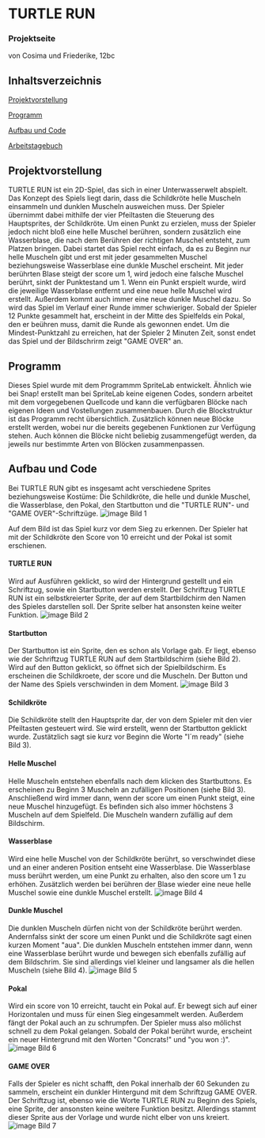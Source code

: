 # TURTLE RUN
### Projektseite 

von Cosima und Friederike, 12bc

## Inhaltsverzeichnis
[Projektvorstellung](https://github.com/cosima-friederike/Projektseite-TURTLE-RUN/blob/main/README.md#projektvorstellung)

[Programm](https://github.com/cosima-friederike/Projektseite-TURTLE-RUN/blob/main/README.md#programm)

[Aufbau und Code](https://github.com/cosima-friederike/Projektseite-TURTLE-RUN/blob/main/README.md#aufbau-und-code)

[Arbeitstagebuch](https://github.com/cosima-friederike/Arbeitsprotokoll-2#arbeitsprotokoll-2-von-cosima-und-friederike)

## Projektvorstellung
TURTLE RUN ist ein 2D-Spiel, das sich in einer Unterwasserwelt abspielt. Das Konzept des Spiels liegt darin, dass die Schildkröte helle Muscheln einsammeln und dunklen Muscheln ausweichen muss. Der Spieler übernimmt dabei mithilfe der vier Pfeiltasten die Steuerung des Hauptsprites, der Schildkröte. Um einen Punkt zu erzielen, muss der Spieler jedoch nicht bloß eine helle Muschel berühren, sondern zusätzlich eine Wasserblase, die nach dem Berühren der richtigen Muschel entsteht, zum Platzen bringen. Dabei startet das Spiel recht einfach, da es zu Beginn nur helle Muscheln gibt und erst mit jeder gesammelten Muschel beziehungsweise Wasserblase eine dunkle Muschel erscheint. Mit jeder berührten Blase steigt der score um 1, wird jedoch eine falsche Muschel berührt, sinkt der Punktestand um 1. Wenn ein Punkt erspielt wurde, wird die jeweilige Wasserblase entfernt und eine neue helle Muschel wird erstellt. Außerdem kommt auch immer eine neue dunkle Muschel dazu. So wird das Spiel im Verlauf einer Runde immer schwieriger.
Sobald der Spieler 12 Punkte gesammelt hat, erscheint in der Mitte des Spielfelds ein Pokal, den er beühren muss, damit die Runde als gewonnen endet. Um die Mindest-Punktzahl zu erreichen, hat der Spieler 2 Minuten Zeit, sonst endet das Spiel und der Bildschrirm zeigt "GAME OVER" an. 
## Programm
Dieses Spiel wurde mit dem Programmm SpriteLab entwickelt. Ähnlich wie bei Snap! erstellt man bei SpriteLab keine eigenen Codes, sondern arbeitet mit dem vorgegebenen Quellcode und kann die verfügbaren Blöcke nach eigenen Ideen und Vostellungen zusammenbauen. Durch die Blockstruktur ist das Programm recht übersichtlich. Zusätzlich können neue Blöcke erstellt werden, wobei nur die bereits gegebenen Funktionen zur Verfügung stehen. Auch können die Blöcke nicht beliebig zusammengefügt werden, da jeweils nur bestimmte Arten von Blöcken zusammenpassen. 
## Aufbau und Code 
Bei TURTLE RUN gibt es insgesamt acht verschiedene Sprites beziehungsweise Kostüme: Die Schildkröte, die helle und dunkle Muschel, die Wasserblase, den Pokal, den Startbutton und die "TURTLE RUN"- und "GAME OVER"-Schriftzüge. 
![image](https://user-images.githubusercontent.com/111414772/230602302-bd49642b-c4ff-4e0b-8ae4-bc7dbfbc65e0.jpeg)
Bild 1

Auf dem Bild ist das Spiel kurz vor dem Sieg zu erkennen. Der Spieler hat mit der Schildkröte den Score von 10 erreicht und der Pokal ist somit erschienen.
#### TURTLE RUN
Wird auf Ausführen geklickt, so wird der Hintergrund gestellt und ein Schriftzug, sowie ein Startbutton werden erstellt. Der Schriftzug TURTLE RUN ist ein selbstkreierter Sprite, der auf dem Startbildchirm den Namen des Spieles darstellen soll. Der Sprite selber hat ansonsten keine weiter Funktion.
![image](https://user-images.githubusercontent.com/111414772/230605161-99ed1b0b-36ba-47cc-b09a-53916c311bf7.jpeg)
Bild 2
#### Startbutton
Der Startbutton ist ein Sprite, den es schon als Vorlage gab. Er liegt, ebenso wie der Schriftzug TURTLE RUN auf dem Startbildschirm (siehe Bild 2). 
Wird auf den Button geklickt, so öffnet sich der Spielbildschirm. Es erscheinen die Schildkroete, der score und die Muscheln. Der Button und der Name des Spiels verschwinden in dem Moment.
![image](https://user-images.githubusercontent.com/111414772/230606395-2098c979-6cf6-48a6-98e3-c07042abdfb8.jpeg)
Bild 3
#### Schildkröte
Die Schildkröte stellt den Hauptsprite dar, der von dem Spieler mit den vier Pfeiltasten gesteuert wird. Sie wird erstellt, wenn der Startbutton geklickt wurde. Zustätzlich sagt sie kurz vor Beginn die Worte "I´m ready" (siehe Bild 3).
#### Helle Muschel
Helle Muscheln entstehen ebenfalls nach dem klicken des Startbuttons. Es erscheinen zu Beginn 3 Muscheln an zufälligen Positionen (siehe Bild 3). Anschließend wird immer dann, wenn der score um einen Punkt steigt, eine neue Muschel hinzugefügt. Es befinden sich also immer höchstens 3 Muscheln auf dem Spielfeld. Die Muscheln wandern zufällig auf dem Bildschirm.
#### Wasserblase
Wird eine helle Muschel von der Schildkröte berührt, so verschwindet diese und an einer anderen Position entseht eine Wasserblase. Die Wasserblase muss berührt werden, um eine Punkt zu erhalten, also den score um 1 zu erhöhen. Zusätzlich werden bei berühren der Blase wieder eine neue helle Muschel sowie eine dunkle Muschel erstellt.
![image](https://user-images.githubusercontent.com/111414772/230610704-0b8fc797-4e6d-4d5a-8880-e9e734d2b791.jpeg)
Bild 4
#### Dunkle Muschel
Die dunklen Muscheln dürfen nicht von der Schildkröte berührt werden. Andernfalss sinkt der score um einen Punkt und die Schildkröte sagt einen kurzen Moment "aua". Die dunklen Muscheln entstehen immer dann, wenn eine Wasserblase berührt wurde und bewegen sich ebenfalls zufällig auf dem Bildschrim. Sie sind allerdings viel kleiner und langsamer als die hellen Muscheln (siehe Bild 4).
![image](https://user-images.githubusercontent.com/111414772/230613059-52f778f9-ad96-4bb4-9d03-6c31d59a5b01.jpeg)
Bild 5
#### Pokal
Wird ein score von 10 erreicht, taucht ein Pokal auf. Er bewegt sich auf einer Horizontalen und muss für einen Sieg eingesammelt werden. Außerdem fängt der Pokal auch an zu schrumpfen. Der Spieler muss also mölichst schnell zu dem Pokal gelangen. Sobald der Pokal berührt wurde, erscheint ein neuer Hintergrund mit den Worten "Concrats!" und "you won :)".
![image](https://user-images.githubusercontent.com/111414772/230616252-fcbcd365-f90a-4099-be33-f05af7093c4a.jpeg)
Bild 6
#### GAME OVER
Falls der Spieler es nicht schafft, den Pokal innerhalb der 60 Sekunden zu sammeln, erscheint ein dunkler Hintergund mit dem Schriftzug GAME OVER. Der Schriftzug ist, ebenso wie die Worte TURTLE RUN zu Beginn des Spiels, eine Sprite, der ansonsten keine weitere Funktion besitzt. Allerdings stammt dieser Sprite aus der Vorlage und wurde nicht elber von uns kreiert.
![image](https://user-images.githubusercontent.com/111414772/230617819-559de529-af47-42a7-bed4-7ab2a919d0c8.jpeg)
Bild 7
